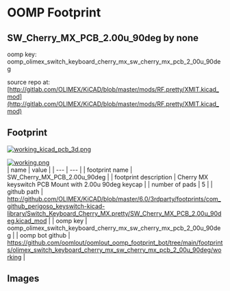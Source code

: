 # OOMP Footprint  
## SW_Cherry_MX_PCB_2.00u_90deg  by none  
  
oomp key: oomp_olimex_switch_keyboard_cherry_mx_sw_cherry_mx_pcb_2_00u_90deg  
  
source repo at: [http://gitlab.com/OLIMEX/KiCAD/blob/master/mods/RF.pretty/XMIT.kicad_mod](http://gitlab.com/OLIMEX/KiCAD/blob/master/mods/RF.pretty/XMIT.kicad_mod)  
## Footprint  
  
[![working_kicad_pcb_3d.png](working_kicad_pcb_3d_600.png)](working_kicad_pcb_3d.png)  
  
[![working.png](working_600.png)](working.png)  
| name | value | 
| --- | --- | 
| footprint name | SW_Cherry_MX_PCB_2.00u_90deg | 
| footprint description | Cherry MX keyswitch PCB Mount with 2.00u 90deg keycap | 
| number of pads | 5 | 
| github path | http://github.com/OLIMEX/KiCAD/blob/master/6.0/3rdparty/footprints/com_github_perigoso_keyswitch-kicad-library/Switch_Keyboard_Cherry_MX.pretty/SW_Cherry_MX_PCB_2.00u_90deg.kicad_mod | 
| oomp key | oomp_olimex_switch_keyboard_cherry_mx_sw_cherry_mx_pcb_2_00u_90deg | 
| oomp bot github | https://github.com/oomlout/oomlout_oomp_footprint_bot/tree/main/footprints/olimex_switch_keyboard_cherry_mx_sw_cherry_mx_pcb_2_00u_90deg/working | 
## Images  
